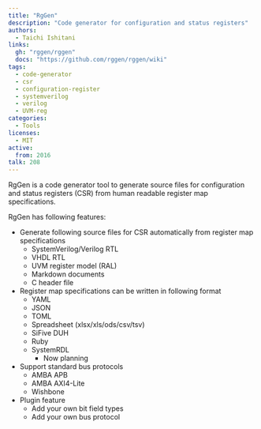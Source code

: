 ```yaml
---
title: "RgGen"
description: "Code generator for configuration and status registers"
authors:
  - Taichi Ishitani
links:
  gh: "rggen/rggen"
  docs: "https://github.com/rggen/rggen/wiki"
tags:
  - code-generator
  - csr
  - configuration-register
  - systemverilog
  - verilog
  - UVM-reg
categories:
  - Tools
licenses:
  - MIT
active:
  from: 2016
talk: 208
---
```


RgGen is a code generator tool to generate source files for configuration and status registers (CSR) from human readable register map specifications.

RgGen has following features:

* Generate following source files for CSR automatically from register map specifications
    * SystemVerilog/Verilog RTL
    * VHDL RTL
    * UVM register model (RAL)
    * Markdown documents
    * C header file
* Register map specifications can be written in following format
    * YAML
    * JSON
    * TOML
    * Spreadsheet (xlsx/xls/ods/csv/tsv)
    * SiFive DUH
    * Ruby
    * SystemRDL
        * Now planning
* Support standard bus protocols
    * AMBA APB
    * AMBA AXI4-Lite
    * Wishbone
* Plugin feature
    * Add your own bit field types
    * Add your own bus protocol

